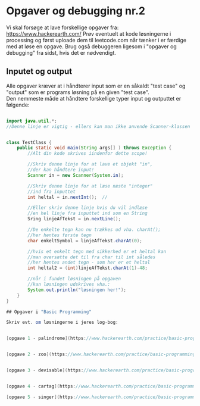 # Opgaver og debugging nr.2
Vi skal forsøge at lave forskellige opgaver fra: https://www.hackerearth.com/
Prøv eventuelt at kode løsningerne i processing og først uploade dem til leetcode.com når tænker i er færdige med at løse en opgave.
Brug også debuggeren ligesom i "opgaver og debugging" fra sidst, hvis det er nødvendigt.

## Inputet og output
Alle opgaver kræver at i håndterer input som er en såkaldt "test case" og "output" som er programs løsning på en given "test case".     
Den nemmeste måde at håndtere forskellige typer input og outputtet er følgende:

```java

import java.util.*;
//Denne linje er vigtig - ellers kan man ikke anvende Scanner-klassen


class TestClass {
    public static void main(String args[] ) throws Exception {
        //Alt din kode skrives iindenfor dette scope!

        //Skriv denne linje for at lave et objekt "in",
        //der kan håndtere input!
        Scanner in = new Scanner(System.in); 

        //Skriv denne linje for at læse næste "integer"
        //ind fra inputtet 
        int heltal = in.nextInt();  //

        //Eller skriv denne linje hvis du vil indlæse
        //en hel linje fra inputtet ind som en String
        Sring linjeAfTekst = in.nextLine();

        //De enkelte tegn kan nu trækkes ud vha. charAt();
        //her hentes første tegn 
        char enkeltSymbol = linjeAfTekst.charAt(0);

        //hvis et enkelt tegn med sikkerhed er et heltal kan
        //man oversætte det til fra char til int således
        //her hentes andet tegn - som her er et heltal
        int heltal2 = (int)linjeAfTekst.charAt(1)-48;

        //når i fundet løsningen på opgaven
        //kan løsningen udskrives vha.:
        System.out.println("løsningen her!");
    }
}

## Opgaver i "Basic Programming"

Skriv evt. om løsningerne i jeres log-bog:


[opgave 1 - palindrome](https://www.hackerearth.com/practice/basic-programming/input-output/basics-of-input-output/practice-problems/algorithm/palindrome-check-2/)


[opgave 2 - zoo](https://www.hackerearth.com/practice/basic-programming/input-output/basics-of-input-output/practice-problems/algorithm/is-zoo-f6f309e7/)


[opgave 3 - devisable](https://www.hackerearth.com/practice/basic-programming/input-output/basics-of-input-output/practice-problems/algorithm/divisible-or-not-81b86ad7/)


[opgave 4 - cartag](https://www.hackerearth.com/practice/basic-programming/input-output/basics-of-input-output/practice-problems/algorithm/cartag-948c2b02/)

[opgave 5 - singer](https://www.hackerearth.com/practice/basic-programming/input-output/basics-of-input-output/practice-problems/algorithm/favourite-singer-a18e086a/)
